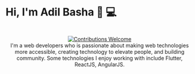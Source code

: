 
# Hi, I'm Adil Basha 👋 💻

<p align ="center">
  <br/><a href="#contributing"><img alt="Contributions Welcome" src="https://wallpaperaccess.com/full/796843.png"></a>
  <br>
  I'm a web developers who is passionate about making web technologies more accessible, creating technology to elevate people, and building community. Some technologies I enjoy working with include Flutter, ReactJS, AngularJS.  
  </p>

<!--
**basha97/basha97** is a ✨ _special_ ✨ repository because its `README.md` (this file) appears on your GitHub profile.

Here are some ideas to get you started:

- 🔭 I’m currently working on ...
- 🌱 I’m currently learning ...
- 👯 I’m looking to collaborate on ...
- 🤔 I’m looking for help with ...
- 💬 Ask me about ...
- 📫 How to reach me: ...
- 😄 Pronouns: ...
- ⚡ Fun fact: ...
-->
